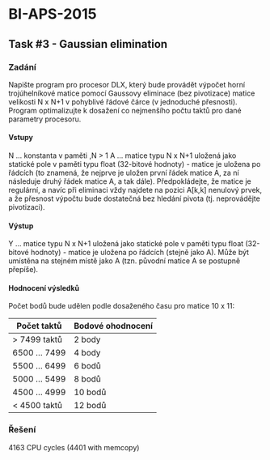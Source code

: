 # BI-APS-2015
## Task #3 - Gaussian elimination
### Zadání
Napište program pro procesor DLX, který bude provádět výpočet horní trojúhelníkové matice pomocí Gaussovy eliminace (bez pivotizace) matice velikosti N x N+1 v pohyblivé řádové čárce (v jednoduché přesnosti). Program optimalizujte k dosažení co nejmenšího počtu taktů pro dané parametry procesoru. 

#### Vstupy

N … konstanta v paměti ,N > 1
A … matice typu N x N+1 uložená jako statické pole v paměti typu float (32-bitové hodnoty) - matice je uložena po řádcích (to znamená, že nejprve je uložen první řádek matice A, za ní následuje druhý řádek matice A, a tak dále). Předpokládejte, že matice je regulární, a navíc při eliminaci vždy najdete na pozici A[k,k] nenulový prvek, a že přesnost výpočtu bude dostatečná bez hledání pivota (tj. neprovádějte pivotizaci).

#### Výstup

Y … matice typu N x N+1 uložená jako statické pole v paměti typu float (32-bitové hodnoty) - matice je uložena po řádcích (stejně jako A). Může být umístěna na stejném místě jako A (tzn. původní matice A se postupně přepíše).

#### Hodnocení výsledků

Počet bodů bude udělen podle dosaženého času pro matice 10 x 11:


| Počet taktů | Bodové ohodnocení |
| -- | -- |
| > 7499 taktů 	| 2 body |
| 6500 … 7499 |	4 body |
| 5500 … 6499 |	6 bodů |
| 5000 … 5499 |	8 bodů |
| 4500 … 4999 |	10 bodů |
| < 4500 taktů |	12 bodů |

### Řešení

4163 CPU cycles (4401 with memcopy)